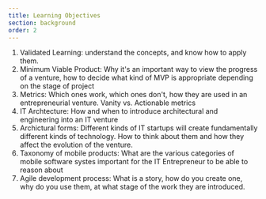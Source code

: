 ```yaml
---
title: Learning Objectives
section: background
order: 2
---
```

1. Validated Learning: understand the concepts, and know how to apply them.
1. Minimum Viable Product: Why it's an important way to view the progress of a venture, how to decide what kind of MVP is appropriate depending on the stage of project
1. Metrics: Which ones work, which ones don't, how they are used in an entrepreneurial venture. Vanity vs. Actionable metrics
1. IT Archtecture: How and when to introduce architectural and engineering into an IT venture
1. Archictural forms: Different kinds of IT startups will create fundamentally different kinds of technology. How to think about them and how they affect the evolution of the venture.
1. Taxonomy of mobile products: What are the various categories of mobile software systes important for the IT Entrepreneur to be able to reason about
1. Agile development process: What is a story, how do you create one, why do you use them, at what stage of the work they are introduced.